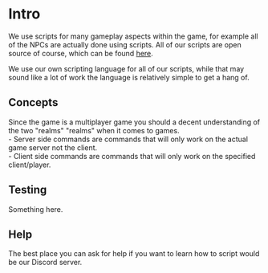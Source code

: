 # Intro
We use scripts for many gameplay aspects within the game, for example all of the NPCs are actually done using scripts. All of our scripts are open source of course, which can be found [here](https://github.com/MSRevive/MSCScripts).

We use our own scripting language for all of our scripts, while that may sound like a lot of work the language is relatively simple to get a hang of.

## Concepts
Since the game is a multiplayer game you should a decent understanding of the two "realms" "realms" when it comes to games.\
<Badge type="tip" text="server" vertical="middle" /> - Server side commands are commands that will only work on the actual game server not the client.\
<Badge type="tip" text="client" vertical="middle" /> - Client side commands are commands that will only work on the specified client/player.

## Testing
Something here.

## Help
The best place you can ask for help if you want to learn how to script would be our Discord server.